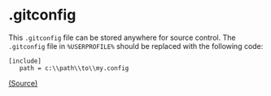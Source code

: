 # .gitconfig

This `.gitconfig` file can be stored anywhere for source control. The `.gitconfig` file in `%USERPROFILE%` should be replaced with the following code:

```gitconfig
[include]
   path = c:\\path\\to\\my.config
```

[(Source)](https://stackoverflow.com/questions/4050905/changing-gitconfig-location-on-windows)